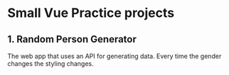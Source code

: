 # Small Vue Practice projects

## 1. Random Person Generator
The web app that uses an API for generating data.
Every time the gender changes the styling changes.


